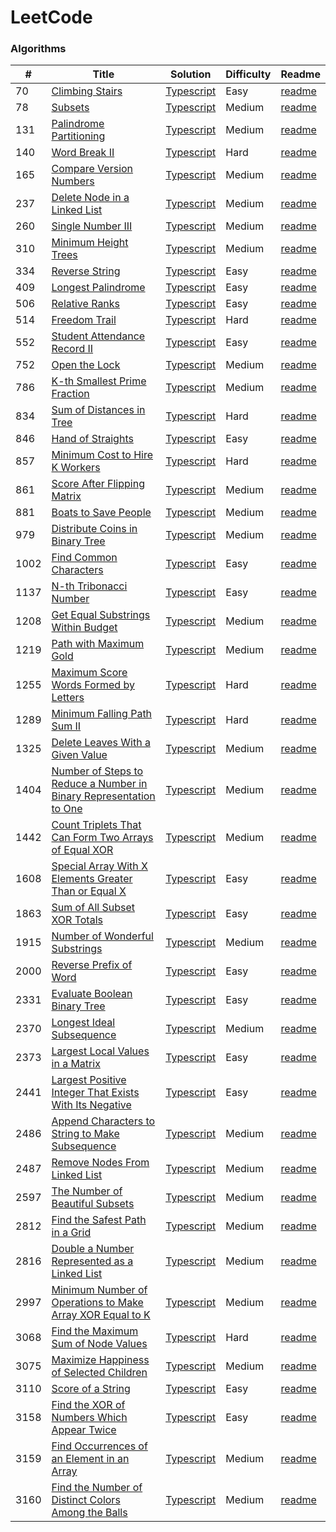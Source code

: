 # LeetCode

### Algorithms

| #    | Title                                                                                    | Solution                                                                                        | Difficulty | Readme                                                            |
| ---- | ---------------------------------------------------------------------------------------- | ----------------------------------------------------------------------------------------------- | ---------- | ----------------------------------------------------------------- |
| 70   | [Climbing Stairs](https://leetcode.com/problems/climbing-stairs)                         | [Typescript](./algorithms/70-Climbing-Stairs/70-Climbing-Stairs.ts)                             | Easy       | [readme](./algorithms/70-Climbing-Stairs/readme.md)               |
| 78   | [Subsets](https://leetcode.com/problems/subsets/)                                        | [Typescript](./algorithms/78-Subsets/78-Subsets.ts)                                             | Medium     | [readme](./algorithms/78-Subsets/readme.md)                       |
| 131  | [Palindrome Partitioning](https://leetcode.com/problems/palindrome-partitioning)         | [Typescript](./algorithms/131-Palindrome-Partitioning/131-Palindrome-Partitioning.ts)           | Medium     | [readme](./algorithms/131-Palindrome-Partitioning/readme.md)      |
| 140  | [Word Break II](https://leetcode.com/problems/word-break-ii)                             | [Typescript](./algorithms/140-Word-Break-II/140-Word-Break-II.ts)                               | Hard       | [readme](./algorithms/140-Word-Break-II/readme.md)                |
| 165  | [Compare Version Numbers](https://leetcode.com/problems/compare-version-numbers)         | [Typescript](./algorithms/165-Compare-Version-Numbers/165-Compare-Version-Numbers.ts)           | Medium     | [readme](/algorithms/165-Compare-Version-Numbers/readme.md)       |
| 237  | [Delete Node in a Linked List](https://leetcode.com/problems/delete-node-in-a-linked-list) | [Typescript](./algorithms/237-Delete-Node-in-a-Linked-List/237-Delete-Node-in-a-Linked-List.ts) | Medium   | [readme](./algorithms/237-Delete-Node-in-a-Linked-List/readme.md) |
| 260  | [Single Number III](https://leetcode.com/problems/single-number-iii)                     | [Typescript](./algorithms/260-Single-Number-III/260-Single-Number-III.ts)                       | Medium     | [readme](./algorithms/260-Single-Number-III/readme.md)            |
| 310  | [Minimum Height Trees](https://leetcode.com/problems/minimum-height-trees/)              | [Typescript](./algorithms/310-minimum-heigt-trees/310-minimum-height-trees.ts)                  | Medium     | [readme](./algorithms/310-minimum-heigt-trees/readme.md)          |
| 334  | [Reverse String](https://leetcode.com/problems/reverse-string)                           | [Typescript](./algorithms/334-Reverse-String/334-Reverse-String.ts)                             | Easy       | [readme](./algorithms/334-Reverse-String/readme.md)               |
| 409  | [Longest Palindrome](https://leetcode.com/problems/longest-palindrome)                   | [Typescript](./algorithms/409-Longest-Palindrome/409-Longest-Palindrome.ts)                     | Easy       | [readme](./algorithms/409-Longest-Palindrome/readme.md)               |
| 506  | [Relative Ranks](https://leetcode.com/problems/relative-ranks)                           | [Typescript](./algorithms/506-Relative-Ranks/506-Relative-Ranks.ts)                             | Easy       | [readme](./algorithms/506-Relative-Ranks/readme.md)               |
| 514  | [Freedom Trail](https://leetcode.com/problems/freedom-trail)                             | [Typescript](./algorithms/514-Freddom-Trail/514-Freedom-Trail.ts)                               | Hard       | [readme](./algorithms/514-Freddom-Trail/readme.md)                |
| 552  | [Student Attendance Record II](https://leetcode.com/problems/student-attendance-record-ii) | [Typescript](./algorithms/552-Student-Attendance-Record-II/552-Student-Attendance-Record-II.ts) | Easy     | [readme](./algorithms/552-Student-Attendance-Record-II/readme.md) |
| 752  | [Open the Lock](https://leetcode.com/problems/open-the-lock/description/)                | [Typescript](./algorithms/752-open-the-lock/752-open-the-lock.ts)                               | Medium     | [readme](./algorithms/752-open-the-lock/readme.md)                |
| 786  | [K-th Smallest Prime Fraction](https://leetcode.com/problems/k-th-smallest-prime-fraction) | [Typescript](./algorithms/786-K-th-Smallest-Prime-Fraction/786-K-th-Smallest-Prime-Fraction.ts) | Medium   | [readme](./algorithms/786-K-th-Smallest-Prime-Fraction/readme.md) |
| 834  | [Sum of Distances in Tree](https://leetcode.com/problems/sum-of-distances-in-tree)       | [Typescript](./algorithms/834-Sum-of-Distances-in-Tree/834-Sum-of-Distances-in-Tree.ts)         | Hard       | [readme](./algorithms/834-Sum-of-Distances-in-Tree/readme.md)     |
| 846  | [Hand of Straights](https://leetcode.com/problems/hand-of-straights/description/)        | [Typescript](./algorithms/846-Hand-of-Straights/846-Hand-of-Straights.ts)                       | Easy       | [readme](./algorithms/846-Hand-of-Straights/readme.md)            |
| 857  | [Minimum Cost to Hire K Workers](https://leetcode.com/problems/minimum-cost-to-hire-k-workers) | [Typescript](./algorithms/857-Minimum-Cost-to-Hire-K-Workers/857-Minimum-Cost-to-Hire-K-Workers.ts) | Hard | [readme](./algorithms/857-Minimum-Cost-to-Hire-K-Workers/readme.md) |
| 861  | [Score After Flipping Matrix](https://leetcode.com/problems/score-after-flipping-matrix) | [Typescript](./algorithms/861-Score-After-Flipping-Matrix/861-Score-After-Flipping-Matrix.ts)   | Medium     | [readme](./algorithms/861-Score-After-Flipping-Matrix/readme.md)  |
| 881  | [Boats to Save People](https://leetcode.com/problems/boats-to-save-people)               | [Typescript](./algorithms/881-Boats-to-Save-People/881-Boats-to-Save-People.ts)                 | Medium     | [readme](./algorithms/881-Boats-to-Save-People/readme.md)         |
| 979  | [Distribute Coins in Binary Tree](https://leetcode.com/problems/distribute-coins-in-binary-tree) | [Typescript](./algorithms/979-Distribute-Coins-in-Binary-Tree/979-Distribute-Coins-in-Binary-Tree.ts) | Medium | [readme](./algorithms/979-Distribute-Coins-in-Binary-Tree/readme.md) |
| 1002 | [Find Common Characters](https://leetcode.com/problems/find-common-characters)           | [Typescript](./algorithms/1002-Find-Common-Characters/1002-Find-Common-Characters.ts)           | Easy       | [readme](./algorithms/1002-Find-Common-Characters/readme.md)      |
| 1137 | [N-th Tribonacci Number](https://leetcode.com/problems/n-th-tribonacci-number)           | [Typescript](./algorithms/1137-N-th-Tribonacci-Number/1137-N-th-Tribonacci-Number.ts)           | Easy       | [readme](./algorithms/1137-N-th-Tribonacci-Number/readme.md)      |
| 1208 | [Get Equal Substrings Within Budget](https://leetcode.com/problems/get-equal-substrings-within-budget) | [Typescript](./algorithms/1208-Get-Equal-Substrings-Within-Budget/1208-Get-Equal-Substrings-Within-Budget.ts) | Medium | [readme](./algorithms/1208-Get-Equal-Substrings-Within-Budget/readme.md) |
| 1219 | [Path with Maximum Gold](https://leetcode.com/problems/path-with-maximum-gold)           | [Typescript](./algorithms/1219-Path-with-Maximum-Gold/1219-Path-with-Maximum-Gold.ts)           | Medium     | [readme](./algorithms/1219-Path-with-Maximum-Gold/readme.md)      |
| 1255 | [Maximum Score Words Formed by Letters](https://leetcode.com/problems/maximum-score-words-formed-by-letters) | [Typescript](./algorithms/1255-Maximum-Score-Words-Formed-by-Letters/1255-Maximum-Score-Words-Formed-by-Letters.ts) | Hard | [readme](./algorithms/1255-Maximum-Score-Words-Formed-by-Letters/readme.md) |
| 1289 | [Minimum Falling Path Sum II](https://leetcode.com/problems/minimum-falling-path-sum-ii) | [Typescript](./algorithms/1289-Minimum-Falling-Path-Sum-II/1289-Minimum-Falling-Path-Sum-II.ts) | Hard       | [readme](./algorithms/1289-Minimum-Falling-Path-Sum-II/readme.md) |
| 1325 | [Delete Leaves With a Given Value](https://leetcode.com/problems/delete-leaves-with-a-given-value) | [Typescript](./algorithms/1325-Delete-Leaves-With-a-Given-Value/1325-Delete-Leaves-With-a-Given-Value.ts) | Medium | [readme](./algorithms/1325-Delete-Leaves-With-a-Given-Value/readme.md) |
| 1404 | [Number of Steps to Reduce a Number in Binary Representation to One](https://leetcode.com/problems/number-of-steps-to-reduce-a-number-in-binary-representation-to-one) | [Typescript](./algorithms/1404-Number-of-Steps-to-Reduce-a-Number-in-Binary-Represantation-to-One/1404-Number-of-Steps-to-Reduce-a-Number-in-Binary-Represantation-to-One.ts) | Medium | [readme](./algorithms/1404-Number-of-Steps-to-Reduce-a-Number-in-Binary-Represantation-to-One/readme.md) |
| 1442 | [Count Triplets That Can Form Two Arrays of Equal XOR](https://leetcode.com/problems/count-triplets-that-can-form-two-arrays-of-equal-xor/description/) | [Typescript](./algorithms/1442-Count-Triplets-That-Can-Form-Two-Arrays-of-Equal-XOR/1442-Count-Triplets-That-Can-Form-Two-Arrays-of-Equal-XOR.ts) | Medium | [readme](./algorithms/1442-Count-Triplets-That-Can-Form-Two-Arrays-of-Equal-XOR/readme.md) |
| 1608 | [Special Array With X Elements Greater Than or Equal X](https://leetcode.com/problems/special-array-with-x-elements-greater-than-or-equal-x) | [Typescript](./algorithms/1608-Special-Array-With-X-Elements-Greater-Than-or-Equal-X/1608-Special-Array-With-X-Elements-Greater-Than-or-Equal-X.ts) | Easy | [readme](./algorithms/1608-Special-Array-With-X-Elements-Greater-Than-or-Equal-X/readme.md) |
| 1863 | [Sum of All Subset XOR Totals](https://leetcode.com/problems/sum-of-all-subset-xor-totals) | [Typescript](./algorithms/1863-Sum-of-All-Subset-XOR-Totals/1863-Sum-of-All-Subset-XOR-Totals.ts) | Easy   | [readme](./algorithms/1863-Sum-of-All-Subset-XOR-Totals/readme.md) |
| 1915 | [Number of Wonderful Substrings](https://leetcode.com/problems/number-of-wonderful-substrings)| [Typescript](./algorithms/1915-Number-of-Wonderful-Substrings/1915-Number-of-Wonderful-Substrings.ts) | Medium | [readme](./algorithms/1915-Number-of-Wonderful-Substrings/readme.md) |
| 2000 | [Reverse Prefix of Word](https://leetcode.com/problems/reverse-prefix-of-word)           | [Typescript](./algorithms/2000-Reverse-prefix-of-Word/2000-Reverse-prefix-of-Word.ts)           | Easy       | [readme](./algorithms/2000-Reverse-prefix-of-Word/readme.md)      |
| 2331 | [Evaluate Boolean Binary Tree](https://leetcode.com/problems/evaluate-boolean-binary-tree) | [Typescript](./algorithms/2331-Evaluate-Boolean-Binary-Tree/2331-Evaluate-Boolean-Binary-Tree.ts) | Easy   | [readme](./algorithms/2331-Evaluate-Boolean-Binary-Tree/readme.md) |
| 2370 | [Longest Ideal Subsequence](https://leetcode.com/problems/longest-ideal-subsequence/)    | [Typescript](/algorithms/2370-Longest-Ideal-Subsequence/2370-Longest-Ideal-Subsequence.ts)      | Medium     | [readme](./algorithms/2370-Longest-Ideal-Subsequence/readme.md)   |
| 2373 | [Largest Local Values in a Matrix](https://leetcode.com/problems/largest-local-values-in-a-matrix) | [Typescript](./algorithms/2373-Largest-Local-Values-in-a-Matrix/2373-Largest-Local-Values-in-a-Matrix.ts) | Easy | [readme](./algorithms/2373-Largest-Local-Values-in-a-Matrix/readme.md) |
| 2441 | [Largest Positive Integer That Exists With Its Negative](https://leetcode.com/problems/largest-positive-integer-that-exists-with-its-negative) | [Typescript](./algorithms/2441-Largest-Positive-Integer-That-Exists-With-Its-Negative/2441-Largest-Positive-Integer-That-Exists-With-Its-Negative.ts) | Easy | [readme](./algorithms/2441-Largest-Positive-Integer-That-Exists-With-Its-Negative/readme.md) |
| 2486 | [Append Characters to String to Make Subsequence](https://leetcode.com/problems/append-characters-to-string-to-make-subsequence) | [Typescript](./algorithms/2486-Append-Characters-to-String-to-Make-Subsequence/2486-Append-Characters-to-String-to-Make-Subsequence.ts) | Medium | [readme](./algorithms/2486-Append-Characters-to-String-to-Make-Subsequence/readme.md) |
| 2487 | [Remove Nodes From Linked List](https://leetcode.com/problems/remove-nodes-from-linked-list) | [Typescript](./algorithms/2487-Remove-Nodes-From-Linked-List/2487-Remove-Nodes-From-Linked-List.ts) | Medium | [readme](./algorithms/2487-Remove-Nodes-From-Linked-List/readme.md) |
| 2597 | [The Number of Beautiful Subsets](https://leetcode.com/problems/the-number-of-beautiful-subsets) | [Typescript](./algorithms/2597-The-Number-of-Beautiful-Subsets/2597-The-Number-of-Beautiful-Subsets.ts) | Medium | [readme](./algorithms/2597-The-Number-of-Beautiful-Subsets/readme.md) |
| 2812 | [Find the Safest Path in a Grid](https://leetcode.com/problems/find-the-safest-path-in-a-grid) | [Typescript](./algorithms/2812-Find-the-Safest-Path-in-a-Grid/2812-Find-the-Safest-Path-in-a-Grid.ts) | Medium | [readme](./algorithms/2812-Find-the-Safest-Path-in-a-Grid/readme.md) |
| 2816 | [Double a Number Represented as a Linked List](https://leetcode.com/problems/double-a-number-represented-as-a-linked-list) | [Typescript](./algorithms/2816-Double-a-Number-Represented-as-a-Linked-List/2816-Double-a-Number-Represented-as-a-Linked-List.ts) | Medium | [readme](./algorithms/2816-Double-a-Number-Represented-as-a-Linked-List/readme.md) |
| 2997 | [Minimum Number of Operations to Make Array XOR Equal to K](https://leetcode.com/problems/minimum-number-of-operations-to-make-array-xor-equal-to-k) | [Typescript](./algorithms/2997-Minimum-Number-of-Operations-to-Make-Array-XOR-Equal-to-K/2997-Minimum-Number-of-Operations-to-Make-Array-XOR-Equal-to-K.ts) | Medium | [readme](./algorithms/2997-Minimum-Number-of-Operations-to-Make-Array-XOR-Equal-to-K/readme.md) |
| 3068 | [Find the Maximum Sum of Node Values](https://leetcode.com/problems/find-the-maximum-sum-of-node-values) | [Typescript](./algorithms/3068-Find-the-Maximum-Sum-of-Node-Values/3068-Find-the-Maximum-Sum-of-Node-Values.ts) | Hard | [readme](./algorithms/3068-Find-the-Maximum-Sum-of-Node-Values/readme.md) |
| 3075 | [Maximize Happiness of Selected Children](https://leetcode.com/problems/maximize-happiness-of-selected-children) | [Typescript](./algorithms/3075-Maximize-Happiness-of-Selected-Children/3075-Maximize-Happiness-of-Selected-Children.ts) | Medium | [readme](./algorithms/3075-Maximize-Happiness-of-Selected-Children/readme.md) |
| 3110 | [Score of a String](https://leetcode.com/problems/score-of-a-string)                     | [Typescript](./algorithms/3110-Score-of-a-String/3110-Score-of-a-String.ts)                     | Easy       | [readme](./algorithms/3110-Score-of-a-String/readme.md)           |
| 3158 | [Find the XOR of Numbers Which Appear Twice](https://leetcode.com/problems/find-the-xor-of-numbers-which-appear-twice/description/) | [Typescript](./algorithms/3158-Find-the-XOR-of-Numbers-Which-Appear-Twice/3158-Find-the-XOR-of-Numbers-Which-Appear-Twice.ts) | Easy | [readme](./algorithms/3158-Find-the-XOR-of-Numbers-Which-Appear-Twice/readme.md) |
| 3159 | [Find Occurrences of an Element in an Array](https://leetcode.com/problems/find-occurrences-of-an-element-in-an-array) | [Typescript](./algorithms/3159-Find-Occurrences-of-an-Element-in-an-Array/3159-Find-Occurrences-of-an-Element-in-an-Array.ts) | Medium | [readme](./algorithms/3159-Find-Occurrences-of-an-Element-in-an-Array/readme.md) |
| 3160 | [Find the Number of Distinct Colors Among the Balls](https://leetcode.com/problems/find-the-number-of-distinct-colors-among-the-balls) | [Typescript](./algorithms/3160-Find-the-Number-of-Distinct-Colors-Among-the-Balls/3160-Find-the-Number-of-Distinct-Colors-Among-the-Balls.ts) | Medium | [readme](./algorithms/3160-Find-the-Number-of-Distinct-Colors-Among-the-Balls/readme.md) |
